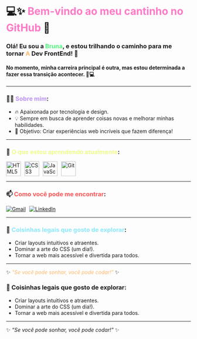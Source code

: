 # 💻✨ <span style="color:#ff79c6;">Bem-vindo ao meu cantinho no GitHub</span> 👋

### Olá! Eu sou a **<span style="color:#50fa7b;">Bruna</span>**, e estou trilhando o caminho para me tornar **<span style="color:#ffb86c;">A</span> Dev FrontEnd!** 🚀  
#### No momento, minha carreira principal é outra, mas estou determinada a fazer essa transição acontecer. 💪💻

---

### 👩‍💻 <span style="color:#bd93f9;">Sobre mim</span>:
- 🔥 Apaixonada por tecnologia e design.
- 💡 Sempre em busca de aprender coisas novas e melhorar minhas habilidades.
- 🎯 Objetivo: Criar experiências web incríveis que fazem diferença!

---

### 🌱 <span style="color:#f1fa8c;">O que estou aprendendo atualmente</span>:
<div style="display: flex; gap: 10px;">
  <img src="https://cdn.jsdelivr.net/gh/devicons/devicon/icons/html5/html5-original.svg" width="40" height="40" alt="HTML5"/>
  <img src="https://cdn.jsdelivr.net/gh/devicons/devicon/icons/css3/css3-original.svg" width="40" height="40" alt="CSS3"/>
  <img src="https://cdn.jsdelivr.net/gh/devicons/devicon/icons/javascript/javascript-original.svg" width="40" height="40" alt="JavaScript"/>
  <img src="https://cdn.jsdelivr.net/gh/devicons/devicon/icons/git/git-original-wordmark.svg" width="40" height="40" alt="Git"/>
</div>

---

### 📫 <span style="color:#ff5555;">Como você pode me encontrar</span>:
<div style="display: flex; gap: 10px;">
  <a href="mailto:bruna1062@gmail.com" target="_blank">
    <img src="https://img.shields.io/badge/Gmail-D14836?style=for-the-badge&logo=gmail&logoColor=white" alt="Gmail"/>
  </a>
  <a href="https://www.linkedin.com/in/brunamatosmercuri" target="_blank">
    <img src="https://img.shields.io/badge/-LinkedIn-%230077B5?style=for-the-badge&logo=linkedin&logoColor=white" alt="LinkedIn"/>
  </a>
</div>

---

### 🎨 <span style="color:#8be9fd;">Coisinhas legais que gosto de explorar</span>:
- Criar layouts intuitivos e atraentes.
- Dominar a arte do CSS (um dia!).
- Tornar a web mais acessível e divertida para todos.

---

✨ *<span style="color:#ffb86c;">“Se você pode sonhar, você pode codar!”</span>* ✨


### 🎨 Coisinhas legais que gosto de explorar:
- Criar layouts intuitivos e atraentes.
- Dominar a arte do CSS (um dia!).
- Tornar a web mais acessível e divertida para todos.

---

✨ *“Se você pode sonhar, você pode codar!”* ✨

